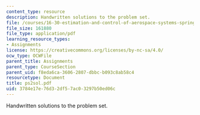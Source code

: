 ```yaml
---
content_type: resource
description: Handwritten solutions to the problem set.
file: /courses/16-30-estimation-and-control-of-aerospace-systems-spring-2004/3784e17e76d32df57ac03297b50ed06c_ps2sol.pdf
file_size: 161880
file_type: application/pdf
learning_resource_types:
- Assignments
license: https://creativecommons.org/licenses/by-nc-sa/4.0/
ocw_type: OCWFile
parent_title: Assignments
parent_type: CourseSection
parent_uid: f8eda6ca-3606-2807-dbbc-b093c8ab58c4
resourcetype: Document
title: ps2sol.pdf
uid: 3784e17e-76d3-2df5-7ac0-3297b50ed06c
---
```

Handwritten solutions to the problem set.
